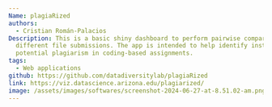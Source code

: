 ```yaml
---
Name: plagiaRized
authors:
  - Cristian Román-Palacios
Description: This is a basic shiny dashboard to perform pairwise comparison of
  different file submissions. The app is intended to help identify instances of
  potential plagiarism in coding-based assignments.
tags:
  - Web applications
github: https://github.com/datadiversitylab/plagiaRized
link: https://viz.datascience.arizona.edu/plagiarized/
image: /assets/images/softwares/screenshot-2024-06-27-at-8.51.02-am.png
---
```

